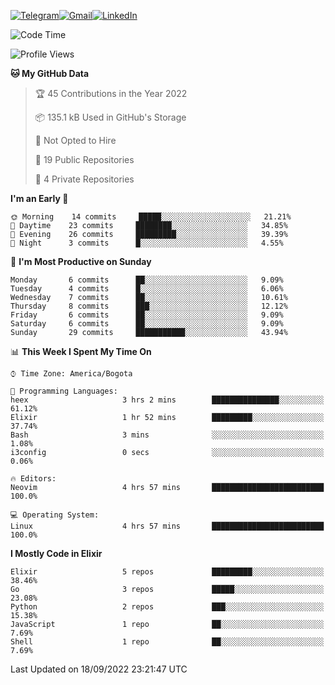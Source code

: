 
[![Telegram](https://img.shields.io/badge/-TELEGRAM-2CA5E0?logo=telegram&logoColor=white)](https://t.me/jogeraca)[![Gmail](https://img.shields.io/badge/-GMAIL-D14836?logo=gmail&logoColor=white)](mailto:jogeraca@gmail.com)[![LinkedIn](https://img.shields.io/badge/-LINKEDIN-3177C6?logo=linkedin&logoColor=white)](https://www.linkedin.com/in/jogeraca)

<!--START_SECTION:waka-->
![Code Time](http://img.shields.io/badge/Code%20Time-0%20secs-blue)

![Profile Views](http://img.shields.io/badge/Profile%20Views-1-blue)

**🐱 My GitHub Data** 

> 🏆 45 Contributions in the Year 2022
 > 
> 📦 135.1 kB Used in GitHub's Storage 
 > 
> 🚫 Not Opted to Hire
 > 
> 📜 19 Public Repositories 
 > 
> 🔑 4 Private Repositories  
 > 
**I'm an Early 🐤** 

```text
🌞 Morning    14 commits     █████░░░░░░░░░░░░░░░░░░░░   21.21% 
🌆 Daytime    23 commits     ████████░░░░░░░░░░░░░░░░░   34.85% 
🌃 Evening    26 commits     █████████░░░░░░░░░░░░░░░░   39.39% 
🌙 Night      3 commits      █░░░░░░░░░░░░░░░░░░░░░░░░   4.55%

```
📅 **I'm Most Productive on Sunday** 

```text
Monday       6 commits      ██░░░░░░░░░░░░░░░░░░░░░░░   9.09% 
Tuesday      4 commits      █░░░░░░░░░░░░░░░░░░░░░░░░   6.06% 
Wednesday    7 commits      ██░░░░░░░░░░░░░░░░░░░░░░░   10.61% 
Thursday     8 commits      ███░░░░░░░░░░░░░░░░░░░░░░   12.12% 
Friday       6 commits      ██░░░░░░░░░░░░░░░░░░░░░░░   9.09% 
Saturday     6 commits      ██░░░░░░░░░░░░░░░░░░░░░░░   9.09% 
Sunday       29 commits     ███████████░░░░░░░░░░░░░░   43.94%

```


📊 **This Week I Spent My Time On** 

```text
⌚︎ Time Zone: America/Bogota

💬 Programming Languages: 
heex                     3 hrs 2 mins        ███████████████░░░░░░░░░░   61.12% 
Elixir                   1 hr 52 mins        █████████░░░░░░░░░░░░░░░░   37.74% 
Bash                     3 mins              ░░░░░░░░░░░░░░░░░░░░░░░░░   1.08% 
i3config                 0 secs              ░░░░░░░░░░░░░░░░░░░░░░░░░   0.06%

🔥 Editors: 
Neovim                   4 hrs 57 mins       █████████████████████████   100.0%

💻 Operating System: 
Linux                    4 hrs 57 mins       █████████████████████████   100.0%

```

**I Mostly Code in Elixir** 

```text
Elixir                   5 repos             █████████░░░░░░░░░░░░░░░░   38.46% 
Go                       3 repos             █████░░░░░░░░░░░░░░░░░░░░   23.08% 
Python                   2 repos             ███░░░░░░░░░░░░░░░░░░░░░░   15.38% 
JavaScript               1 repo              ██░░░░░░░░░░░░░░░░░░░░░░░   7.69% 
Shell                    1 repo              ██░░░░░░░░░░░░░░░░░░░░░░░   7.69%

```



 Last Updated on 18/09/2022 23:21:47 UTC
<!--END_SECTION:waka-->
